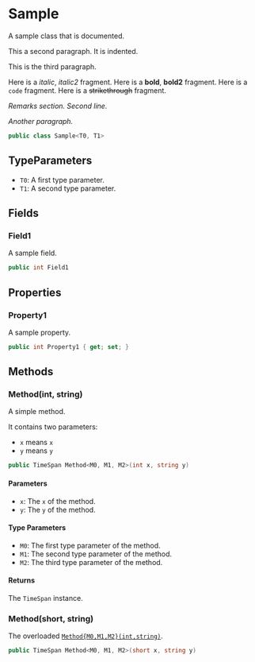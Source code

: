 # Sample
A sample class that is documented.

This a second paragraph.
It is indented.

This is the third paragraph.

Here is a _italic_, _italic2_ fragment.
Here is a **bold**, **bold2** fragment.
Here is a `code` fragment.
Here is a ~~strikethrough~~ fragment.

_Remarks section._
_Second line._

_Another paragraph._

```cs
public class Sample<T0, T1>
```

## TypeParameters
- `T0`: A first type parameter.
- `T1`: A second type parameter.

## Fields
### Field1
A sample field.

```cs
public int Field1
```

## Properties
### Property1
A sample property.

```cs
public int Property1 { get; set; }
```

## Methods
### Method(int, string)
A simple method.

It contains two parameters:
- `x` means `x`
- `y` means `y`

```cs
public TimeSpan Method<M0, M1, M2>(int x, string y)
```

#### Parameters
- `x`: The `x` of the method.
- `y`: The `y` of the method.

#### Type Parameters
- `M0`: The first type parameter of the method.
- `M1`: The second type parameter of the method.
- `M2`: The third type parameter of the method.

#### Returns
The `TimeSpan` instance.

### Method(short, string)
The overloaded [`Method{M0,M1,M2}(int,string)`](./Method{M0,M1,M2}(int,string).md).

```cs
public TimeSpan Method<M0, M1, M2>(short x, string y)
```

